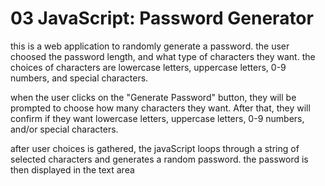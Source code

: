 # 03 JavaScript: Password Generator

this is a web application to randomly generate a password. 
the user choosed the password length, and what type of characters they want. 
the choices of characters are lowercase letters, uppercase letters, 0-9 numbers, and special characters. 

when the user clicks on the "Generate Password" button, they will be prompted to choose how many characters they want.
After that, they will confirm if they want lowercase letters, uppercase letters, 0-9 numbers, and/or special characters. 

after user choices is gathered, the javaScript loops through a string of selected characters and generates a random password. 
the password is then displayed in the text area 